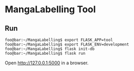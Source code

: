 # MangaLabelling Tool

## Run

```console
foo@bar:~/MangaLabelling$ export FLASK_APP=tool
foo@bar:~/MangaLabelling$ export FLASK_ENV=development
foo@bar:~/MangaLabelling$ flask init-db
foo@bar:~/MangaLabelling$ flask run
```

Open http://127.0.0.1:5000 in a browser.